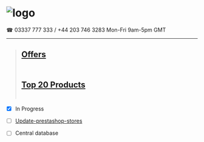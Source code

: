 # ![logo](https://goodhealthnaturally.com/img/logo-1637795175.jpg)<br>
☎ 03337 777 333 / +44 203 746 3283  Mon-Fri 9am-5pm GMT<br><hr>
> ## [Offers](https://goodhealthnaturally.com/223-offers)<br><br>
> ## [Top 20 Products](https://goodhealthnaturally.com/215-top-20-products)<br><br>
- [x] In Progress
- [ ] [Update-prestashop-stores](https://github.com/good-health-naturally-workplace/Update-prestashop-stores)
- [ ] Central database

